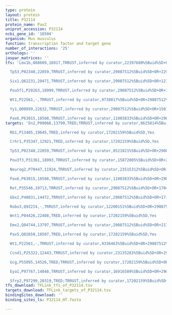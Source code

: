 ```yaml
---
type: protein
layout: protein
title: P32114
protein_name: Pax2
uniprot_accession: P32114
ncbi_gene_id: '18504'
organism: Mus musculus
function: transcription factor and target gene
number_of_interactions: '25'
orthologs: ''
jaspar_matrices: ''
tfs: 'Lmx1b,O88609,16917,TRRUST,inferred by curator,22397680%5Buid%5D+OR+29087512%5Buid%5D,Yes

  Tp53,P02340,22059,TRRUST,inferred by curator,29087512%5Buid%5D+OR+22984579%5Buid%5D,Yes

  Six1,Q62231,20471,TRRUST,inferred by curator,29087512%5Buid%5D+OR+12783782%5Buid%5D,Yes

  Pou5f1,P20263,18999,TRRUST,inferred by curator,29087512%5Buid%5D+OR+15580630%5Buid%5D,Yes

  Wt1,P22561,-,TRRUST,inferred by curator,9738017%5Buid%5D+OR+29087512%5Buid%5D+OR+7720589%5Buid%5D,Yes

  Yy1,Q00899,22632,TRRUST,inferred by curator,29087512%5Buid%5D+OR+15013809%5Buid%5D,Yes

  Pax6,P63015,18508,TRRUST,inferred by curator,11003833%5Buid%5D+OR+29087512%5Buid%5D,Yes'
targets: 'En2,P09066,13799,TRED;TRRUST,inferred by curator,8625814%5Buid%5D+OR+17202159%5Buid%5D+OR+29087512%5Buid%5D+OR+10640701%5Buid%5D,Yes

  Rb1,P13405,19645,TRED,inferred by curator,17202159%5Buid%5D,Yes

  Crhr1,P35347,12921,TRED,inferred by curator,17202159%5Buid%5D,Yes

  Tp53,P02340,22059,TRRUST,inferred by curator,8521821%5Buid%5D+OR+29087512%5Buid%5D,Yes

  Pou3f3,P31361,18993,TRRUST,inferred by curator,15872005%5Buid%5D+OR+29087512%5Buid%5D,Yes

  Neurog2,P70447,11924,TRRUST,inferred by curator,23515312%5Buid%5D+OR+29087512%5Buid%5D,Yes

  Pax6,P63015,18508,TRRUST,inferred by curator,11003833%5Buid%5D+OR+29087512%5Buid%5D,Yes

  Ret,P35546,19713,TRRUST,inferred by curator,29087512%5Buid%5D+OR+17047028%5Buid%5D,Yes

  Gbx2,P48031,14472,TRRUST,inferred by curator,29087512%5Buid%5D+OR+17166916%5Buid%5D,Yes

  Robo3,Q9Z2I4,-,TRRUST,inferred by curator,12200151%5Buid%5D+OR+29087512%5Buid%5D,Yes

  Wnt1,P04426,22408,TRED,inferred by curator,17202159%5Buid%5D,Yes

  Emx2,Q04744,13797,TRRUST,inferred by curator,29087512%5Buid%5D+OR+21731775%5Buid%5D,Yes

  Pax5,Q02650,18507,TRED,inferred by curator,17202159%5Buid%5D,Yes

  Wt1,P22561,-,TRRUST,inferred by curator,9336463%5Buid%5D+OR+29087512%5Buid%5D+OR+9178767%5Buid%5D,Yes

  Ccnd1,P25322,12443,TRRUST,inferred by curator,23135283%5Buid%5D+OR+29087512%5Buid%5D,Yes

  Gcg,P55095,14526,TRED;TRRUST,inferred by curator,17202159%5Buid%5D+OR+29087512%5Buid%5D+OR+11940591%5Buid%5D,Yes

  Eya1,P97767,14048,TRRUST,inferred by curator,16916509%5Buid%5D+OR+29087512%5Buid%5D,Yes

  Sfrp2,P97299,20319,TRED;TRRUST,inferred by curator,17202159%5Buid%5D+OR+14561758%5Buid%5D+OR+29087512%5Buid%5D,Yes'
tfs_download: TFLink_tfs_of_P32114.tsv
targets_download: TFLink_targets_of_P32114.tsv
bindingSites_download: ''
binding_sites_ls: P32114_HT.fasta

---
```

